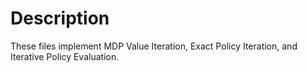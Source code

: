 # Description

These files implement MDP Value Iteration, Exact Policy Iteration, and Iterative Policy Evaluation.